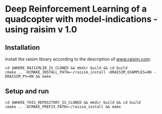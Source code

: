 # Deep Reinforcement Learning of a quadcopter with model-indications - using raisim v 1.0

## Installation

Install the raisim library according to the description of www.raisim.com:

```commandline 
cd $WHERE_RAISIMLIB_IS_CLONED && mkdir build && cd build 
cmake .. -DCMAKE_INSTALL_PATH=~/raisim_install -DRAISIM_EXAMPLES=ON -DRAISIM_PY=ON && make 
``` 
 
## Setup and run

```commandline 
cd $WHERE_THIS_REPOSITORY_IS_CLONED && mkdir build && cd build 
cmake .. -DCMAKE_PREFIX_PATH=~/raisim_install && make 
``` 


